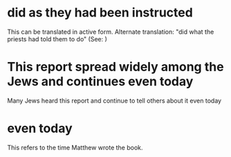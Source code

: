 
# did as they had been instructed
This can be translated in active form. Alternate translation: "did what the priests had told them to do" (See: )

# This report spread widely among the Jews and continues even today
Many Jews heard this report and continue to tell others about it even today

# even today
This refers to the time Matthew wrote the book.